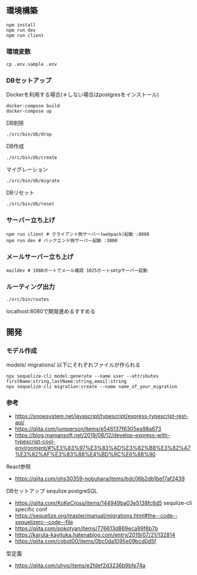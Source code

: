 ## 環境構築

```shell script
npm install
npm run dev
npm run client
```

### 環境変数

```shell script
cp .env.sample .env
```

### DBセットアップ

Dockerを利用する場合(＊しない場合はpostgresをインストール)
```shell script
docker-compose build
docker-compose up
```

DB削除
```shell script
./src/bin/db/drop
```
DB作成
```shell script
./src/bin/db/create
```
マイグレーション
```shell script
./src/bin/db/migrate
```
DBリセット
```shell script
./src/bin/db/reset
```

### サーバー立ち上げ
```shell script
npm run client # クライアント側サーバー(webpack)起動 :8080
npm run dev # バックエンド側サーバー起動 :3000
```

### メールサーバー立ち上げ
```shell script
maildev # 1080ポートでメール確認 1025ポートsmtpサーバー起動
```

### ルーティング出力
```shell script
./src/bin/routes
```

localhost:8080で開発進めるすすめる

## 開発
### モデル作成
models/ migrations/ 以下にそれぞれファイルが作られる
```shell script
npx sequelize-cli model:generate --name user --attributes firstName:string,lastName:string,email:string
npx sequelize-cli migration:create --name name_of_your_migration
```

### 参考
- https://snowsystem.net/javascript/typescript/express-typescript-rest-api/
- https://qiita.com/jumperson/items/e546137f6305ea98a673
- https://blog.mamansoft.net/2019/08/12/develop-express-with-typescript-cool-environment/#%E3%83%97%E3%83%AD%E3%82%B8%E3%82%A7%E3%82%AF%E3%83%88%E4%BD%9C%E6%88%90

React参照
- https://qiita.com/ohs30359-nobuhara/items/bdc06b2db1bef7af2439

DBセットアップ sequlize postgreSQL
- https://qiita.com/KoKeCross/items/144949ba03e5138fc6d5
sequlize-cli specific conf
- https://sequelize.org/master/manual/migrations.html#the--code--sequelizerc--code--file
- https://qiita.com/pokotyan/items/776613d869eca99f6b7b
- https://karuta-kayituka.hatenablog.com/entry/2019/07/21/132814
- https://qiita.com/cobot00/items/0bc0da1095e09bcd0d5f

型定義
- https://qiita.com/uhyo/items/e2fdef2d3236b9bfe74a

